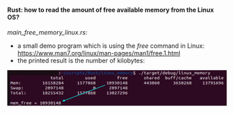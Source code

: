 #### Rust: how to read the amount of free available memory from the Linux OS?

_main_free_memory_linux.rs:_
* a small demo program which is using the _free_ command in Linux: https://www.man7.org/linux/man-pages/man1/free.1.html
* the printed result is the number of kilobytes:

![plot](./pictures/free_mem_linux.png)
